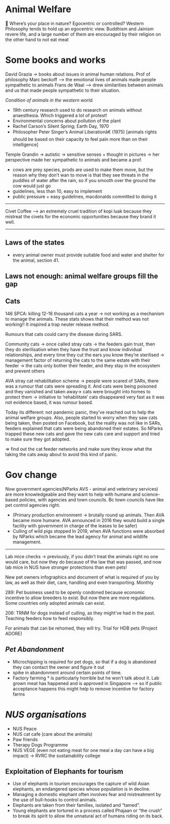 # Animal Welfare

<box>
📌 Where’s your place in nature? Egocentric or controlled? Western Philosophy tends to hold up an egocentric view. Buddhism  and Jainism revere life, and a large number of them are encouraged by their religion on the other hand to not eat meat

</box>

# Some books and works

David Grazia -> books about issues in animal human relations. Prof of philosophy
Marc beckoff —>  the emotional lives of animals made people sympathetic to animals
Frans de Waal —> drew similarities between animals and us that made people sympathetic to their situation.

*Condition of animals in the western world.*

- 19th century research used to do research on animals without anaesthesia. Which triggered a lot of protest!
- Environmental concerns about pollution of the plant
- Rachel Carson’s Silent Spring; Earth Day, 1970
- Philosopher Peter Singer’s Animal Liberationâ€ (1975) [animals rights should be based on their capacity to feel pain more than on their intelligence]

Temple Grandin -> autistic -> sensitive senses + thought in pictures -> her perspective made her sympathetic to animals and became a prof.

- cows are prey species, prods are used to make them move, but the reason why they don’t wan to move is that they see threats in the puddles of water after the rain, so if you smooth over the ground the cow would just go
- guidelines, less than 10, easy to implement
- public pressure + easy guidelines, macdonalds committed to doing it

---

Civet Coffee —> an extremely cruel tradition of kopi luak because they mistreat the civets for the economic opportunities because they brand it well.

---

## Laws of the states

- every animal owner must provide suitable food and water and shelter for the animal, section 41.

## Laws not enough: animal welfare groups fill the gap

## Cats

146 SPCA: killing 12-16 thousand cats a year -> not working as a mechanism to manage the animals. These stats shows that their method was not working!! It inspired a trap neuter release method.

Rumours that cats could carry the disease during SARS.

Community cats -> once called stray cats -> the feeders gain trust, then they do sterilisation when they have the trust and know individual relationships, and every time they cut the ears you know they’re sterilised -> management factor of returning the cats to the same estate with their feeder -> the cats only bother their feeder, and they stay in the ecosystem and prevent others

AVA stray cat rehabilitation scheme -> people were scared of SARs, there was a rumour that cats were spreading it. And cats were being poisoned and they vanished and taken away-> cats were brought into homes to protect them -> initiative to ‘rehabilitate’ cats disappeared very fast as it was not evidence based, it was rumour based.

Today its different: not pandemic panic, they’ve reached out to help the animal welfare groups. Also, people started to worry when they saw cats being taken, then posted on Facebook, but the reality was not like in SARs, feeders explained that cats were being abandoned their estates. So NParks trapped these new cats and gave the new cats care and support and tried to make sure they got adopted.

=> find out the cat feeder networks and make sure they know what the taking the cats away about to avoid this kind of panic.

# Gov change

Now government agencies(NParks AVS - animal and veterinary services) are more knowledgeable and they want to help with humane and science-based policies, with agencies and town councils. Bc town councils have like pet control agencies right.

- (Primary production environment -> brutally round up animals. Then AVA became more humane. AVA announced in 2016 they would build a single facility with government in charge of the leases to be safer)
- Culling of wild pigs stopped In 2019, when AVA functions were absorbed by NParks which became the lead agency for animal and wildlife management.

---

Lab mice checks -> previously, if you didn’t treat the animals right no one would care, but now they do because of the law that was passed, and now lab mice in NUS have stronger protections than even pets!

New pet owners infographics and document of what is required of you by law, as well as their diet, care, handling and even transporting. Monthly

289: Pet business used to be openly condoned because economic incentive to allow breeders to exist. But now there are more regulations. Some countries only adopted animals can exist.

206: TRNM for dogs instead of culling, as they might’ve had in the past. Teaching feeders how to feed responsibly.

For animals that can be rehomed, they will try. Trial for HDB pets (Project ADORE)

## *Pet Abandonment*

- Microchipping is required for pet dogs, so that if a dog is abandoned they can contact the owner and figure it out
- spike in abandonment around certain points of time.
- Factory farming * is particularly horrible but he won’t talk about it. Lab grown meat has happened and is approved in Singapore —> so if public acceptance happens this might help to remove incentive for factory farms

# *NUS organisations*

- NUS Peace
- NUS cat cafe (care about the animals)
- Paw friends
- Therapy Dogs Programme
- NUS VEGE (even not eating meat for one meal a day can have a big impact) -> RVRC the sustainability college

## Exploitation of Elephants for tourism

- Use of elephants in tourism encourages the capture of wild Asian elephants, an endangered species whose population is in decline.
- Managing a domestic elephant often involves fear and mistreatment by the use of bull-hooks to control animals.
- Elephants are taken from their families, isolated and “tamed”.
- Young elephants are tortured in a process called Phajaan or “the crush” to break its spirit to allow the unnatural act of humans riding on its back.
